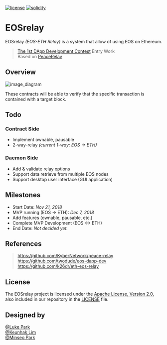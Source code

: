 [![license](https://img.shields.io/badge/license-Apache%202.0-blue.svg)](https://opensource.org/licenses/Apache-2.0)
[![solidity](https://img.shields.io/badge/solidity-0.4.21-brown.svg)](https://img.shields.io/badge/solidity-0.4.21-brown.svg)   

# EOSrelay
EOSrelay
*(EOS-ETH Relay)*
is a system that allow of using EOS on Ethereum.   
> [The 1st DApp Development Contest](https://medium.com/eosys/the-1st-dapp-contest-d2b714a90adc) Entry Work   
> Based on [PeaceRelay](https://github.com/KyberNetwork/peace-relay)   

## Overview
![image_diagram](https://github.com/twodude/EOSrelay/blob/master/images/diagram.png)

These contracts will be able to verify that the specific transaction is contained with a target block.   

## Todo
### Contract Side
* Implement ownable, pausable
* 2-way-relay
*(current 1-way: EOS -> ETH)*

### Daemon Side
* Add & validate relay options
* Support data retrieve from multiple EOS nodes
* Support desktop user interface (GUI application) 

## Milestones
- Start Date:
*Nov 21, 2018*   
- MVP running (EOS -> ETH):
*Dec 7, 2018*   
- Add features (ownable, pausable, etc.)   
- Complete MVP Development (EOS <-> ETH)   
- End Date:
*Not decided yet.*

## References
> https://github.com/KyberNetwork/peace-relay   
> https://github.com/twodude/eos-dapp-dev   
> https://github.com/k26dr/eth-eos-relay   

## License
The EOSrelay project is licensed under the [Apache License, Version 2.0](https://opensource.org/licenses/Apache-2.0), also included in our repository in the [LICENSE](https://github.com/twodude/EOSrelay) file.

## Designed by
[@Luke Park](https://github.com/twodude)   
[@Keunhak Lim](https://github.com/limkeunhak)   
[@Minseo Park](https://github.com/finchparker)   
